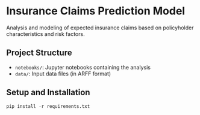 # Insurance Claims Prediction Model

Analysis and modeling of expected insurance claims based on policyholder characteristics and risk factors.

## Project Structure
- `notebooks/`: Jupyter notebooks containing the analysis
- `data/`: Input data files (in ARFF format)

## Setup and Installation
```python
pip install -r requirements.txt
